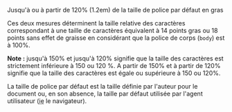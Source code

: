 Jusqu'à ou à partir de 120% (1.2em) de la taille de police par défaut en gras

Ces deux mesures déterminent la taille relative des caractères correspondant à une taille de caractères équivalent à 14 points gras ou 18 points sans effet de graisse en considérant que la police de corps (`body`) est à 100%.

**Note :** jusqu'à 150% et jusqu'à 120% signifie que la taille des caractères est strictement inférieure à 150 ou 120 %. A partir de 150% et à partir de 120% signifie que la taille des caractères est égale ou supérieure à 150 ou 120%.

La taille de police par défaut est la taille définie par l'auteur pour le document ou, en son absence, la taille par défaut utilisée par l'agent utilisateur (<abbr title="id est" lang="la">ie</abbr> le navigateur).
